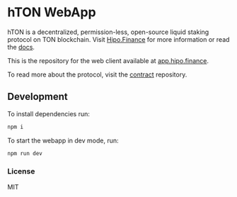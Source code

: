# hTON WebApp

hTON is a decentralized, permission-less, open-source liquid staking protocol on TON blockchain. Visit [Hipo.Finance](https://hipo.finance) for more information or read the [docs](https://docs.hipo.finance).

This is the repository for the web client available at [app.hipo.finance](https://app.hipo.finance).

To read more about the protocol, visit the [contract](https://github.com/HipoFinance/contract) repository.

## Development

To install dependencies run:

```sh
npm i
```

To start the webapp in dev mode, run:

```sh
npm run dev
```

### License

MIT
